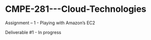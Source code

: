# CMPE-281---Cloud-Technologies


Assignment – 1 - Playing with Amazon’s EC2

Deliverable #1 - In progress

